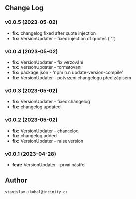 ## Change Log

### v0.0.5 (2023-05-02)
- **fix:** changelog fixed after quote injection
- **fix:** VersionUpdater - fixed injection of quotes ('"`)

### v0.0.4 (2023-05-02)
- **fix:** VersionUpdater - fix verzování
- **fix:** VersionUpdater - formátování
- **fix:** package.json - 'npm run update-version-compile'
- **fix:** VersionUpdater - potvrzení changelogu před zápisem

### v0.0.3 (2023-05-02)
- **fix:** VersionUpdater - fixed changelog
- **fix:** changelog updated

### v0.0.2 (2023-05-02)
- **fix:** VersionUpdater - changelog
- **fix:** changelog added
- **fix:** VersionUpdater - raise version

### v0.0.1 (2023-04-28)
- **feat:** VersionUpdater - první nástřel

## Author

`stanislav.skubal@incinity.cz`